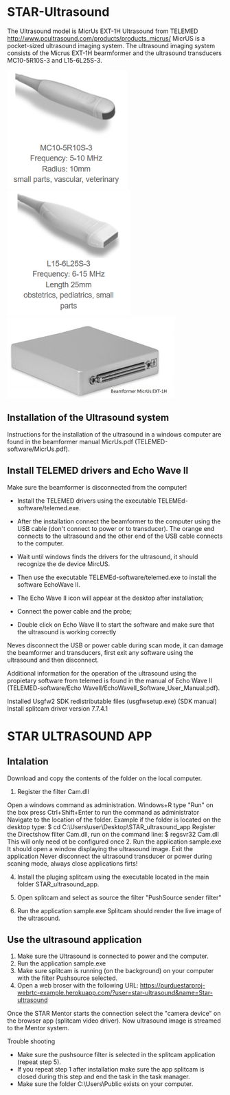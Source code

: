 # STAR-Ultrasound

The Ultrasound model is MicrUs EXT-1H Ultrasound from TELEMED http://www.pcultrasound.com/products/products_micrus/ 
MicrUS is a pocket-sized ultrasound imaging system. 
The ultrasound imaging system consists of the Micrus EXT-1H bearmformer and the ultrasound transducers MC10-5R10S-3 and L15-6L25S-3.

![Transducer 1](images/MC10-5R10S-3.PNG)
![Transducer 2](images/L15-6L25S-3.PNG)
![Beamformer](images/Ultrasound-Beamformer2.jpg)

## Installation of the Ultrasound system

Instructions for the installation of the ultrasound in a windows computer are found in the beamformer manual MicrUs.pdf (TELEMED-software/MicrUs.pdf). 

## Install TELEMED drivers and Echo Wave II

Make sure the beamformer is disconnected from the computer!
- Install the TELEMED drivers using the executable TELEMEd-software/telemed.exe.
- After the installation connect the beamformer to the computer using the USB cable (don't connect to power or to transducer). The orange end connects to the ultrasound and the other end of the USB cable connects to the computer.
- Wait until windows finds the drivers for the ultrasound, it should recognize the de device MircUS.

- Then use the executable TELEMEd-software/telemed.exe to install the software EchoWave II.
- The Echo Wave II icon will appear at the desktop after installation;
- Connect the power cable and the probe;
- Double click on Echo Wave II to start the software and make sure that the ultrasound is working correctly

Neves disconnect the USB or power cable during scan mode, it can damage the beamformer and transducers, first exit any software using the ultrasound and then disconnect.

Additional information for the operation of the ultrasound using the propietary software from telemed is found in the manual of Echo Wave II (TELEMED-software/Echo WaveII/EchoWaveII_Software_User_Manual.pdf).

Installed Usgfw2 SDK redistributable files (usgfwsetup.exe) (SDK manual)
Install splitcam driver version 7.7.4.1

# STAR ULTRASOUND APP

## Intalation
Download and copy the contents of the folder on the local computer.

1. Register the filter Cam.dll

Open a windows command as administration.
    Windows+R
    type "Run" on the box
    press Ctrl+Shift+Enter to run the command as administrator
Navigate to the location of the folder.
    Example if the folder is located on the desktop type:
    $ cd C:\Users\user\Desktop\STAR_ultrasound_app
Register the Directshow filter Cam.dll, run on the command line:
    $ regsvr32 Cam.dll
    This will only need ot be configured once
2. Run the application sample.exe
    It should open a window displaying the ultrasound image.
    Exit the application 
    Never disconnect the ultrasound transducer or power during scaning mode, always close applications firts!

4. Install the pluging splitcam using the executable located in the main folder STAR_ultrasound_app.

5. Open splitcam and select as source the filter "PushSource sender filter"
 
6. Run the application sample.exe
    Splitcam should render the live image of the ultrasound.

## Use the ultrasound application

1. Make sure the Ultrasound is connected to power and the computer.
2. Run the application sample.exe
3. Make sure splitcam is running (on the background) on your computer with the filter Pushsource selected.
3. Open a web broser with the following URL:
https://purduestarproj-webrtc-example.herokuapp.com/?user=star-ultrasound&name=Star-ultrasound

Once the STAR Mentor starts the connection select the "camera device" on the browser app (splitcam video driver). 
Now ultrasound image is streamed to the Mentor system.

Trouble shooting
- Make sure the pushsource filter  is selected in the splitcam application
    (repeat step 5).
- If you repeat step 1 after installation make sure the app splitcam is closed during this step and end the task in the task manager.
- Make sure the folder C:\Users\Public exists on your computer.

